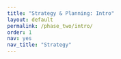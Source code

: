 ```yaml
---
title: "Strategy & Planning: Intro"
layout: default
permalink: /phase_two/intro/
order: 1
nav: yes
nav_title: "Strategy"
---
```

